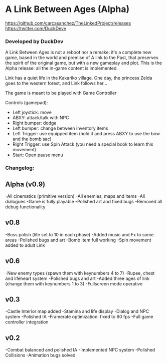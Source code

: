 # A Link Between Ages (Alpha)

https://github.com/carcasanchez/TheLinkedProject/releases
https://twitter.com/DuckDevv

### Developed by DuckDev

A Link Between Ages is not a reboot nor a remake: it's a complete new game, based in the world and premise of A link to the Past, 
that preserves the spirit of the original game, but with a new gameplay and plot.
 This is the Alpha release: all the in-game content is implemented.

Link has a quiet life in the Kakariko village. One day, the princess Zelda goes to the western forest, and Link follows her...


The game is meant to be played with Game Controller

Controls (gamepad):
- Left joystick: move
- ABXY: attack/talk with NPC
- Right bumper: dodge
- Left bumper: change between inventory items
- Left Trigger: use equipped item (hold it and press ABXY to use the bow and the bomb sac)
- Right Trigger: use Spin Attack (you need a special book to learn this movement)
- Start: Open pause menu



### Changelog:

## Alpha (v0.9)

-All cinematics (primitive version)
-All enemies, maps and items
-All dialogues
-Game is fully playable
-Polished art and fixed bugs
-Removed all debug functionality


## v0.8
-Boss polish (life set to 10 in each phase)
-Added music and Fx to some areas
-Polished bugs and art
-Bomb item full working
-Spin movement added to adult Link

## v0.6
-New enemy types (spawn them with keynumbers 4 to 7)
-Rupee, chest and lifeheart system
-Polished bugs and art
-Added three ages of link (change them with keynumbers 1 to 3)
-Fullscreen mode operative

## v0.3
-Castle Interior map added
-Stamina and life display
-Dialog and NPC system
-Polished IA
-Framerate optimization: fixed to 60 fps
-Full game controller integration


## v0.2
-Combat balanced and polished IA
-Implemented NPC system
-Polished Collisions
-Animation bugs solved





